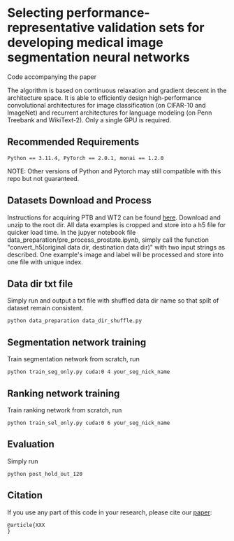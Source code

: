 # Selecting performance-representative validation sets for developing medical image segmentation neural networks
Code accompanying the paper



The algorithm is based on continuous relaxation and gradient descent in the architecture space. It is able to efficiently design high-performance convolutional architectures for image classification (on CIFAR-10 and ImageNet) and recurrent architectures for language modeling (on Penn Treebank and WikiText-2). Only a single GPU is required.

## Recommended Requirements
```
Python == 3.11.4, PyTorch == 2.0.1, monai == 1.2.0
```
NOTE: Other versions of Python and Pytorch may still compatible with this repo but not guaranteed.

## Datasets Download and Process
Instructions for acquiring PTB and WT2 can be found [here](https://zenodo.org/records/7013610#.ZQLTVXbMJhE). Download and unzip to the root dir. All data examples is cropped and store into a h5 file for quicker load time. In the jupyer notebook file data_preparation/pre_process_prostate.ipynb, simply call the function "convert_h5(original data dir, destination data dir)" with two input strings as described. One example's image and label will be processed and store into one file with unique index.
## Data dir txt file

Simply run and output a txt file with shuffled data dir name so that spilt of dataset remain consistent.

```
python data_preparation data_dir_shuffle.py
```


## Segmentation network training 
Train segmentation network from scratch, run
```
python train_seg_only.py cuda:0 4 your_seg_nick_name
```


## Ranking network training 
Train ranking network from scratch, run
```
python train_sel_only.py cuda:0 6 your_seg_nick_name
```

## Evaluation 
Simply run 

```
python post_hold_out_120
```



## Citation
If you use any part of this code in your research, please cite our [paper](https://arxiv.org):
```
@article{XXX
}
```
